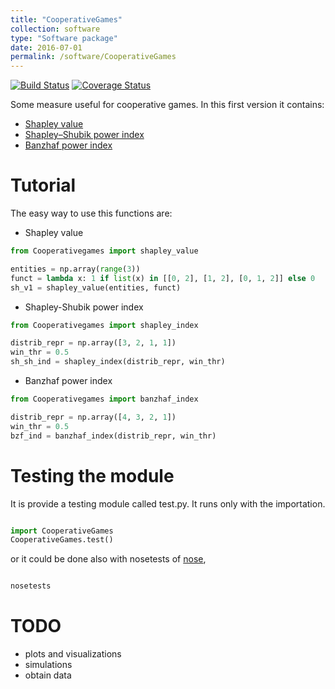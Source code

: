```yaml
---
title: "CooperativeGames"
collection: software
type: "Software package"
date: 2016-07-01
permalink: /software/CooperativeGames
---
```


[![Build Status](https://travis-ci.org/tgquintela/CooperativeGames.svg?branch=master)](https://travis-ci.org/tgquintela/CooperativeGames)
[![Coverage Status](https://coveralls.io/repos/github/tgquintela/CooperativeGames/badge.svg?branch=master)](https://coveralls.io/github/tgquintela/CooperativeGames?branch=master)


Some measure useful for cooperative games. 
In this first version it contains:

* [Shapley value](http://en.wikipedia.org/wiki/Shapley_value)
* [Shapley–Shubik power index](http://en.wikipedia.org/wiki/Shapley%E2%80%93Shubik_power_index)
* [Banzhaf power index](http://en.wikipedia.org/wiki/Banzhaf_power_index)


# Tutorial

The easy way to use this functions are:

* Shapley value
```python
from Cooperativegames import shapley_value

entities = np.array(range(3))
funct = lambda x: 1 if list(x) in [[0, 2], [1, 2], [0, 1, 2]] else 0
sh_v1 = shapley_value(entities, funct)

```

* Shapley-Shubik power index
```python
from Cooperativegames import shapley_index

distrib_repr = np.array([3, 2, 1, 1])
win_thr = 0.5
sh_sh_ind = shapley_index(distrib_repr, win_thr)

```

* Banzhaf power index
```python
from Cooperativegames import banzhaf_index

distrib_repr = np.array([4, 3, 2, 1])
win_thr = 0.5
bzf_ind = banzhaf_index(distrib_repr, win_thr)

```


# Testing the module
It is provide a testing module called test.py. It runs only with the importation.

```python

import CooperativeGames
CooperativeGames.test()

```
or it could be done also with nosetests of [nose](http://nose.readthedocs.org/en/latest/index.html),
```bash

nosetests
```

# TODO

* plots and visualizations
* simulations
* obtain data

